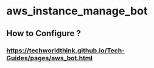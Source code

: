 # aws_instance_manage_bot

## How to Configure ?
### https://techworldthink.github.io/Tech-Guides/pages/aws_bot.html
